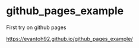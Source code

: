 # github_pages_example

First try on github pages

https://evantoh92.github.io/github_pages_example/
